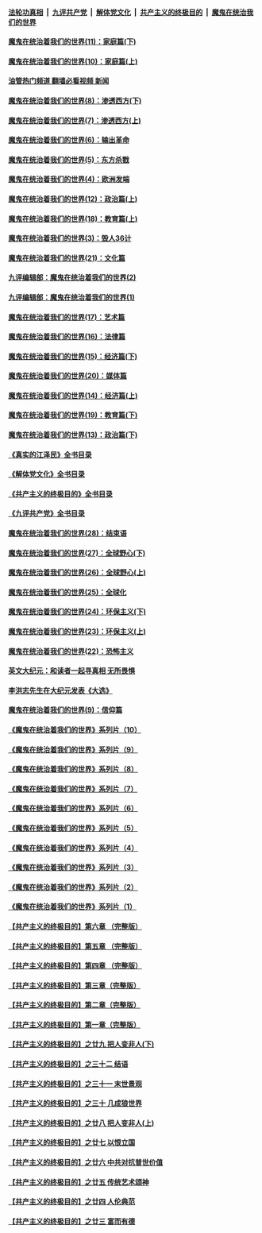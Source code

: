 ####  [法轮功真相](../../../../basic/blob/master/README.md?t=11112102) &nbsp;|&nbsp; [九评共产党](../../../../9ping.md/blob/master/README.md?t=11112102) &nbsp;|&nbsp; [解体党文化](../../../../jtdwh.md/blob/master/README.md?t=11112102)  &nbsp;|&nbsp; [共产主义的终极目的](../../../../gczydzjmd.md/blob/master/README.md?t=11112102) &nbsp;|&nbsp; [魔鬼在统治我们的世界](../../../../mgztzwmdsj.md/blob/master/README.md?t=11112102) 

#### [魔鬼在统治着我们的世界(11)：家庭篇(下)](../pages/nsc422/n10440961.md?t=11112102) 

#### [魔鬼在统治着我们的世界(10)：家庭篇(上)](../pages/nsc422/n10435448.md?t=11112102) 

#### [油管热门频道 翻墙必看视频 新闻](http://129.146.143.75:81/youtube.html?11112102)

#### [魔鬼在统治着我们的世界(8)：渗透西方(下)](../pages/nsc422/n10429603.md?t=11112102) 

#### [魔鬼在统治着我们的世界(7)：渗透西方(上)](../pages/nsc422/n10426013.md?t=11112102) 

#### [魔鬼在统治着我们的世界(6)：输出革命](../pages/nsc422/n10421536.md?t=11112102) 

#### [魔鬼在统治着我们的世界(5)：东方杀戮](../pages/nsc422/n10417707.md?t=11112102) 

#### [魔鬼在统治着我们的世界(4)：欧洲发端](../pages/nsc422/n10414890.md?t=11112102) 

#### [魔鬼在统治着我们的世界(12)：政治篇(上)](../pages/nsc422/n10444576.md?t=11112102) 

#### [魔鬼在统治着我们的世界(18)：教育篇(上)](../pages/nsc422/n10526970.md?t=11112102) 

#### [魔鬼在统治着我们的世界(3)：毁人36计](../pages/nsc422/n10411583.md?t=11112102) 

#### [魔鬼在统治着我们的世界(21)：文化篇](../pages/nsc422/n10597706.md?t=11112102) 

#### [九评编辑部：魔鬼在统治着我们的世界(2)](../pages/nsc422/n10410036.md?t=11112102) 

#### [九评编辑部：魔鬼在统治着我们的世界(1)](../pages/nsc422/n10406825.md?t=11112102) 

#### [魔鬼在统治着我们的世界(17)：艺术篇](../pages/nsc422/n10499093.md?t=11112102) 

#### [魔鬼在统治着我们的世界(16)：法律篇](../pages/nsc422/n10485969.md?t=11112102) 

#### [魔鬼在统治着我们的世界(15)：经济篇(下)](../pages/nsc422/n10469975.md?t=11112102) 

#### [魔鬼在统治着我们的世界(20)：媒体篇](../pages/nsc422/n10586579.md?t=11112102) 

#### [魔鬼在统治着我们的世界(14)：经济篇(上)](../pages/nsc422/n10457370.md?t=11112102) 

#### [魔鬼在统治着我们的世界(19)：教育篇(下)](../pages/nsc422/n10564808.md?t=11112102) 

#### [魔鬼在统治着我们的世界(13)：政治篇(下)](../pages/nsc422/n10448270.md?t=11112102) 

#### [《真实的江泽民》全书目录](../pages/nsc422/n13721399.md?t=11112102) 

#### [《解体党文化》全书目录](../pages/nsc422/n13721157.md?t=11112102) 

#### [《共产主义的终极目的》全书目录](../pages/nsc422/n13721048.md?t=11112102) 

#### [《九评共产党》全书目录](../pages/nsc422/n13708085.md?t=11112102) 

#### [魔鬼在统治着我们的世界(28)：结束语](../pages/nsc422/n10936246.md?t=11112102) 

#### [魔鬼在统治着我们的世界(27)：全球野心(下)](../pages/nsc422/n10928319.md?t=11112102) 

#### [魔鬼在统治着我们的世界(26)：全球野心(上)](../pages/nsc422/n10900318.md?t=11112102) 

#### [魔鬼在统治着我们的世界(25)：全球化](../pages/nsc422/n10788205.md?t=11112102) 

#### [魔鬼在统治着我们的世界(24)：环保主义(下)](../pages/nsc422/n10695307.md?t=11112102) 

#### [魔鬼在统治着我们的世界(23)：环保主义(上)](../pages/nsc422/n10688613.md?t=11112102) 

#### [魔鬼在统治着我们的世界(22)：恐怖主义](../pages/nsc422/n10614727.md?t=11112102) 

#### [英文大纪元：和读者一起寻真相 无所畏惧](../pages/nsc422/n12542027.md?t=11112102) 

#### [李洪志先生在大纪元发表《大选》](../pages/nsc422/n12534746.md?t=11112102) 

#### [魔鬼在统治着我们的世界(9)：信仰篇](../pages/nsc422/n10432159.md?t=11112102) 

#### [《魔鬼在统治着我们的世界》系列片（10）](../pages/nsc422/n12292670.md?t=11112102) 

#### [《魔鬼在统治着我们的世界》系列片（9）](../pages/nsc422/n12290859.md?t=11112102) 

#### [《魔鬼在统治着我们的世界》系列片（8）](../pages/nsc422/n12287445.md?t=11112102) 

#### [《魔鬼在统治着我们的世界》系列片（7）](../pages/nsc422/n12283425.md?t=11112102) 

#### [《魔鬼在统治着我们的世界》系列片（6）](../pages/nsc422/n12282314.md?t=11112102) 

#### [《魔鬼在统治着我们的世界》系列片（5）](../pages/nsc422/n12281419.md?t=11112102) 

#### [《魔鬼在统治着我们的世界》系列片（4）](../pages/nsc422/n12274024.md?t=11112102) 

#### [《魔鬼在统治着我们的世界》系列片（3）](../pages/nsc422/n12271322.md?t=11112102) 

#### [《魔鬼在统治着我们的世界》系列片（2）](../pages/nsc422/n12269049.md?t=11112102) 

#### [《魔鬼在统治着我们的世界》系列片（1）](../pages/nsc422/n12267575.md?t=11112102) 

#### [【共产主义的终极目的】第六章 （完整版）](../pages/nsc422/n11428913.md?t=11112102) 

#### [【共产主义的终极目的】第五章 （完整版）](../pages/nsc422/n11428912.md?t=11112102) 

#### [【共产主义的终极目的】第四章 （完整版）](../pages/nsc422/n11428907.md?t=11112102) 

#### [【共产主义的终极目的】第三章（完整版）](../pages/nsc422/n11428848.md?t=11112102) 

#### [【共产主义的终极目的】第二章（完整版）](../pages/nsc422/n11428831.md?t=11112102) 

#### [【共产主义的终极目的】第一章（完整版）](../pages/nsc422/n11417651.md?t=11112102) 

#### [【共产主义的终极目的】之廿九 把人变非人(下)](../pages/nsc422/n11344140.md?t=11112102) 

#### [【共产主义的终极目的】之三十二 结语](../pages/nsc422/n11360535.md?t=11112102) 

#### [【共产主义的终极目的】之三十一 末世景观](../pages/nsc422/n11351129.md?t=11112102) 

#### [【共产主义的终极目的】之三十 几成狼世界](../pages/nsc422/n11348280.md?t=11112102) 

#### [【共产主义的终极目的】之廿八 把人变非人(上)](../pages/nsc422/n11340492.md?t=11112102) 

#### [【共产主义的终极目的】之廿七 以恨立国](../pages/nsc422/n11336944.md?t=11112102) 

#### [【共产主义的终极目的】之廿六 中共对抗普世价值](../pages/nsc422/n11324785.md?t=11112102) 

#### [【共产主义的终极目的】之廿五 传统艺术颂神](../pages/nsc422/n11296396.md?t=11112102) 

#### [【共产主义的终极目的】之廿四 人伦典范](../pages/nsc422/n11296397.md?t=11112102) 

#### [【共产主义的终极目的】之廿三 富而有德](../pages/nsc422/n11283598.md?t=11112102) 

<img src='http://gfw-breaker.win/goodnews/indexes/nsc422.md' width='0px' height='0px'/>
